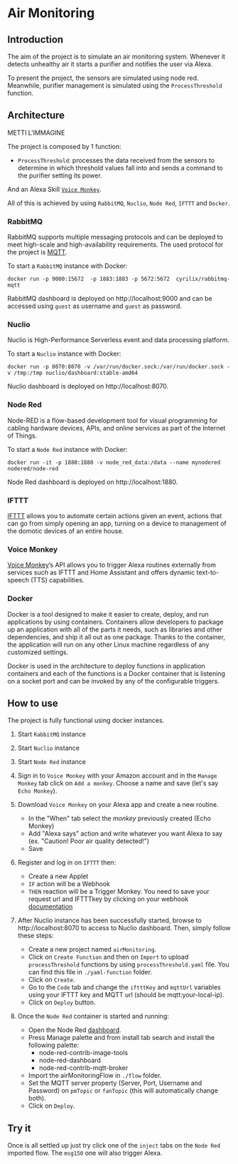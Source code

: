 # Air Monitoring

## Introduction

The aim of the project is to simulate an air monitoring system. Whenever it detects unhealthy air it starts a purifier and notifies the user via Alexa.

To present the project, the sensors are simulated using node red. Meanwhile, purifier management is simulated using the `ProcessThreshold` function.

## Architecture

METTI L'IMMAGINE

The project is composed by 1 function:

- `ProcessThreshold`: processes the data received from the sensors to determine in which threshold values fall into and sends a command to the purifier setting its power.

And an Alexa Skill [`Voice Monkey`](https://voicemonkey.io/).

All of this is achieved by using `RabbitMQ`, `Nuclio`, `Node Red`, `IFTTT` and `Docker`.

### RabbitMQ

RabbitMQ supports multiple messaging protocols and can be deployed to meet high-scale and high-availability requirements. The used protocol for the project is [MQTT](https://mqtt.org/).

To start a `RabbitMQ` instance with Docker:

```
docker run -p 9000:15672  -p 1883:1883 -p 5672:5672  cyrilix/rabbitmq-mqtt 
```

RabbitMQ dashboard is deployed on http://localhost:9000 and can be accessed using `guest` as username and `guest` as password.

### Nuclio

Nuclio is High-Performance Serverless event and data processing platform.

To start a `Nuclio` instance with Docker:

```
docker run -p 8070:8070 -v /var/run/docker.sock:/var/run/docker.sock -v /tmp:/tmp nuclio/dashboard:stable-amd64
```
Nuclio dashboard is deployed on http://localhost:8070.

### Node Red

Node-RED is a flow-based development tool for visual programming for cabling hardware devices, APIs, and online services as part of the Internet of Things.

To start a `Node Red` instance with Docker:
```
docker run -it -p 1880:1880 -v node_red_data:/data --name mynodered nodered/node-red
```
Node Red dashboard is deployed on http://localhost:1880.

### IFTTT

[IFTTT](https://ifttt.com/explore) allows you to automate certain actions given an event, actions that can go from simply opening an app, turning on a device to management of the domotic devices of an entire house.

### Voice Monkey
[Voice Monkey](https://voicemonkey.io/)’s API allows you to trigger Alexa routines externally from services such as IFTTT and Home Assistant and offers dynamic text-to-speech (TTS) capabilities.

### Docker

Docker is a tool designed to make it easier to create, deploy, and run applications by using containers. Containers allow developers to package up an application with all of the parts it needs, such as libraries and other dependencies, and ship it all out as one package. Thanks to the container, the application will run on any other Linux machine regardless of any customized settings.

Docker is used in the architecture to deploy functions in application containers and each of the functions is a Docker container that is listening on a socket port and can be invoked by any of the configurable triggers.

## How to use
The project is fully functional using docker instances. 

1) Start `RabbitMQ` instance

2) Start `Nuclio` instance

3) Start `Node Red` instance 

4) Sign in to `Voice Monkey` with your Amazon account and in the `Manage Monkey` tab click on `Add a monkey`. Choose a name and save (let's say `Echo Monkey`). 

5) Download `Voice Monkey` on your Alexa app and create a new routine. 
    - In the "When" tab select the _monkey_ previously created (Echo Monkey)
    - Add "Alexa says" action and write whatever you want Alexa to say (ex. "Caution! Poor air quality detected!")
    - Save

6) Register and log in on `IFTTT` then:
    - Create a new Applet
    - `IF` action will be a Webhook 
    - `THEN` reaction will be a Trigger Monkey. 
You need to save your request url and IFTTTkey by clicking on your webhook [documentation](https://ifttt.com/maker_webhooks)

7) After Nuclio instance has been successfully started, browse to http://localhost:8070 to access to Nuclio dashboard.
Then, simply follow these steps:

    - Create a new project named `airMonitoring`.
    - Click on `Create Function` and then on `Import` to upload `processThreshold`  functions by using `processThreshold.yaml` file. You can find this file in `./yaml-function` folder.
    - Click on `Create`.
    - Go to the `Code` tab and change the `iftttKey` and `mqttUrl` variables using your IFTTT key and MQTT url (should be mqtt:your-local-ip).
    - Click on `Deploy` button.

8) Once the `Node Red` container is started and running:
    - Open the Node Red [dashboard](http://localhost:1880).
    - Press Manage palette and from install tab search and install the following palette:
        - node-red-contrib-image-tools
        - node-red-dashboard
        - node-red-contrib-mqtt-broker
    - Import the airMonitoringFlow in `./flow` folder.
    - Set the MQTT server property (Server, Port, Username and Password) on `pmTopic` or `fanTopic` (this will automatically change both).
    - Click on `Deploy`.

## Try it
Once is all settled up just try click one of the `inject` tabs on the `Node Red` imported flow. The `msg150` one will also trigger Alexa.